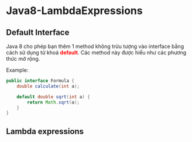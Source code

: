 # Java8-LambdaExpressions

## Default Interface
Java 8 cho phép bạn thêm 1 method không trừu tượng vào interface bằng cách sử dụng từ khoá <font color="red">**default**</font>. Các method này được hiểu như các phương thức mở rộng.

Example:

```java
public interface Formula {
	double calculate(int a);

	default double sqrt(int a) {
		return Math.sqrt(a);
	}
}
```
## Lambda expressions


